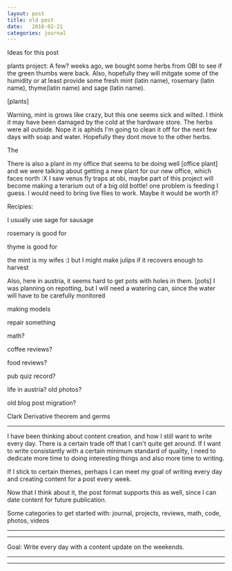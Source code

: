 ```yaml
---
layout: post
title: old post
date:   2016-02-21
categories: journal
---
```



Ideas for this post

plants project:  A few? weeks ago, we bought some herbs from OBI to see if the green thumbs 
were back.  Also, hopefully they will mitgate some of the humidity or at least provide some 
fresh mint (latin name), rosemary (latin name), thyme(latin name) and sage (latin name).

[plants]

Warning, mint is grows like crazy, but this one seems sick and wilted.  I think it may have 
been damaged by the cold at the hardware store.  The herbs were all outside.   Nope it is aphids
I'm going to clean it off for the next few days with soap and water.  Hopefully they dont move to the other herbs.


The 


There is also a plant in my office that seems to be doing well [office plant] and we were talking about getting
a new plant for our new office, which faces north :X   I saw venus fly traps at obi, maybe part of this project
will become making a terarium out of a big old bottle!  one problem is feeding I guess.  I would need to bring live
flies to work.  Maybe it would be worth it?  



Recipies:

I usually use sage for sausage

rosemary is good for

thyme is good for


the mint is my wifes :)  but I might make julips if it recovers enough to harvest


Also, here in austria, it seems hard to get pots with holes in them. [pots]  I was planning on repotting,
but I will need a watering can, since the water will have to be carefully monitored




making models

repair something

math?

coffee reviews?

food reviews?

pub quiz record?

life in austria?  old photos? 

old blog post migration?


Clark Derivative theorem and germs



---

I have been thinking about content creation, and how I still want to write every day. 
There is a certain trade off that I can't quite get around.  If I want to write consistantly
with a certain minimum standard of quality, I need to dedicate more time to doing
interesting things and also more time to writing. 

If I stick to certain themes, perhaps I can meet my goal of writing every day and creating
content for a post every week.  

Now that I think about it, the post format supports this as well, since I can date content for future
publication.  


Some categories to get started with:  journal, projects, reviews, math, code, photos, videos

---
---

Goal: Write every day with a content update on the weekends.


---
---






